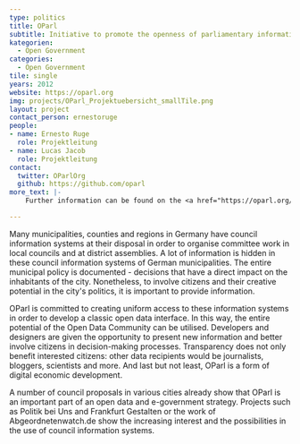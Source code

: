 ```yaml
---
type: politics
title: OParl
subtitle: Initiative to promote the openness of parliamentary information systems
kategorien:
  - Open Government
categories:
  - Open Government
tile: single
years: 2012
website: https://oparl.org
img: projects/OParl_Projektuebersicht_smallTile.png
layout: project
contact_person: ernestoruge
people:
- name: Ernesto Ruge
  role: Projektleitung
- name: Lucas Jacob
  role: Projektleitung
contact:
  twitter: OParlOrg
  github: https://github.com/oparl
more_text: |-
    Further information can be found on the <a href="https://oparl.org/">website</a> of OParl.

---
```


Many municipalities, counties and regions in Germany have council information systems at their disposal in order to organise committee work in local councils and at district assemblies. A lot of information is hidden in these council information systems of German municipalities. The entire municipal policy is documented - decisions that have a direct impact on the inhabitants of the city. Nonetheless, to involve citizens and their creative potential in the city's politics, it is important to provide information.

OParl is committed to creating uniform access to these information systems in order to develop a classic open data interface. In this way, the entire potential of the Open Data Community can be utilised. Developers and designers are given the opportunity to present new information and better involve citizens in decision-making processes. Transparency does not only benefit interested citizens: other data recipients would be journalists, bloggers, scientists and more. And last but not least, OParl is a form of digital economic development.

A number of council proposals in various cities already show that OParl is an important part of an open data and e-government strategy. Projects such as Politik bei Uns and Frankfurt Gestalten or the work of Abgeordnetenwatch.de show the increasing interest and the possibilities in the use of council information systems.
